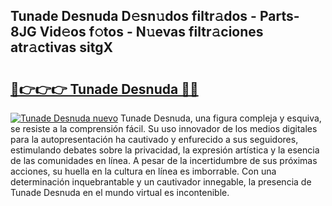 ## Tunade Desnuda D𝚎sn𝚞dos filtr𝚊dos - Parts-8JG Vid𝚎os f𝚘tos - N𝚞evas filtr𝚊ciones atr𝚊ctivas sitgX

# <h2><a href="http://mb94c4.tromn.icu/?c=Tunade+Desnuda">🔗👉👉👉 Tunade Desnuda 🔗🔗</a></h2>

[![Tunade Desnuda nuevo](https://i.imgur.com/pEAQMta.gif)](http://mb94c4.tromn.icu/?c=Tunade+Desnuda)
Tunade Desnuda, una figura compleja y esquiva, se resiste a la comprensión fácil. Su uso innovador de los medios digitales para la autopresentación ha cautivado y enfurecido a sus seguidores, estimulando debates sobre la privacidad, la expresión artística y la esencia de las comunidades en línea. A pesar de la incertidumbre de sus próximas acciones, su huella en la cultura en línea es imborrable. Con una determinación inquebrantable y un cautivador innegable, la presencia de Tunade Desnuda en el mundo virtual es incontenible.
